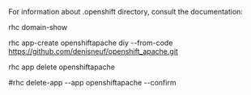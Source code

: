 For information about .openshift directory, consult the documentation:

rhc domain-show

rhc app-create openshiftapache diy --from-code https://github.com/denisneuf/openshift_apache.git

rhc app delete openshiftapache

#rhc delete-app --app openshiftapache --confirm
